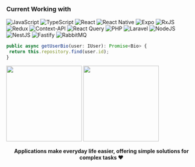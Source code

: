 ### Current Working with

![JavaScript](https://img.shields.io/badge/javascript-%23323330.svg?style=for-the-badge&logo=javascript&logoColor=%23F7DF1E)
![TypeScript](https://img.shields.io/badge/typescript-%23007ACC.svg?style=for-the-badge&logo=typescript&logoColor=white)
![React](https://img.shields.io/badge/react-%2320232a.svg?style=for-the-badge&logo=react&logoColor=%2361DAFB)
![React Native](https://img.shields.io/badge/react_native-%2320232a.svg?style=for-the-badge&logo=react&logoColor=%2361DAFB)
![Expo](https://img.shields.io/badge/expo-1C1E24?style=for-the-badge&logo=expo&logoColor=#D04A37)
![RxJS](https://img.shields.io/badge/rxjs-%23B7178C.svg?style=for-the-badge&logo=reactivex&logoColor=white)
![Redux](https://img.shields.io/badge/redux-%23593d88.svg?style=for-the-badge&logo=redux&logoColor=white)
![Context-API](https://img.shields.io/badge/Context--Api-000000?style=for-the-badge&logo=react)
![React Query](https://img.shields.io/badge/-React%20Query-FF4154?style=for-the-badge&logo=react%20query&logoColor=white)
![PHP](https://img.shields.io/badge/php-%23777BB4.svg?style=for-the-badge&logo=php&logoColor=white)
![Laravel](https://img.shields.io/badge/laravel-%23FF2D20.svg?style=for-the-badge&logo=laravel&logoColor=white)
![NodeJS](https://img.shields.io/badge/node.js-6DA55F?style=for-the-badge&logo=node.js&logoColor=white)
![NestJS](https://img.shields.io/badge/nestjs-%23E0234E.svg?style=for-the-badge&logo=nestjs&logoColor=white)
![Fastify](https://img.shields.io/badge/fastify-%23000000.svg?style=for-the-badge&logo=fastify&logoColor=white)
![RabbitMQ](https://img.shields.io/badge/Rabbitmq-FF6600?style=for-the-badge&logo=rabbitmq&logoColor=white)


```ts
public async getUserBio(user: IUser): Promise<Bio> {
 return this.repository.find(user.id);
}
```
<a style="text-decoration: none;" href="https://github.com/LcsCefali" align="center">
  <img height=200 align="center" src="https://github-readme-stats-eight-delta-16.vercel.app/api?username=LcsCefali&show_icons=true&include_all_commits=true&count_private=true&hide=stars&show=reviews,prs_merged,prs_merged_percentage&theme=transparent"/>
  <img height=200 align="center" src="https://github-readme-stats-eight-delta-16.vercel.app/api/top-langs/?username=LcsCefali&theme=transparent&layout=pie"/>
</a>

<div style="display: inline_block" align="center"><br>
 <b>Applications make everyday life easier, offering simple solutions for complex tasks ❤</b>
</div>

